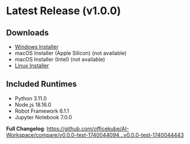 # Latest Release (v1.0.0)

## Downloads
- [Windows Installer](https://github.com/officekube/AI-Workspace/releases/download/v0.0.0-test-1740044443/AI.Desktop-Setup-1.0.0.exe)
- macOS Installer (Apple Silicon) (not available)
- macOS Installer (Intel) (not available)
- [Linux Installer](https://github.com/officekube/AI-Workspace/releases/download/v0.0.0-test-1740044443/AI.Desktop-1.0.0-x86_64.AppImage)

## Included Runtimes
- Python 3.11.0
- Node.js 18.16.0
- Robot Framework 6.1.1
- Jupyter Notebook 7.0.0

**Full Changelog**: https://github.com/officekube/AI-Workspace/compare/v0.0.0-test-1740044094...v0.0.0-test-1740044443